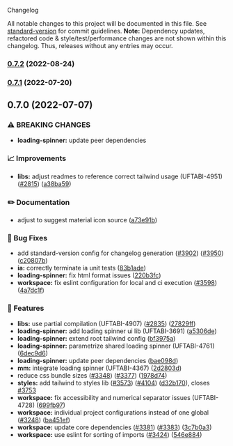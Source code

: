  Changelog

All notable changes to this project will be documented in this file. See [standard-version](https://github.com/conventional-changelog/standard-version) for commit guidelines.
**Note:** Dependency updates, refactored code & style/test/performance changes are not shown within this changelog. Thus, releases without any entries may occur.

### [0.7.2](https://github.com/Schaeffler-Group/frontend-schaeffler/compare/loading-spinner-v0.7.1...loading-spinner-v0.7.2) (2022-08-24)

### [0.7.1](https://github.com/Schaeffler-Group/frontend-schaeffler/compare/loading-spinner-v0.7.0...loading-spinner-v0.7.1) (2022-07-20)

## 0.7.0 (2022-07-07)


### ⚠ BREAKING CHANGES

* **loading-spinner:** update peer dependencies

### 📈 Improvements

* **libs:** adjust readmes to reference correct tailwind usage (UFTABI-4951) ([#2815](https://github.com/Schaeffler-Group/frontend-schaeffler/issues/2815)) ([a38ba59](https://github.com/Schaeffler-Group/frontend-schaeffler/commit/a38ba598e284863613dfb5e1114a4da6ec19199c))


### ✏️ Documentation

* adjust to suggest material icon source ([a73e91b](https://github.com/Schaeffler-Group/frontend-schaeffler/commit/a73e91b89002ba7f7768461b1fae6713cc88a30a))


### 🐛 Bug Fixes

* add standard-version config for changelog generation ([#3902](https://github.com/Schaeffler-Group/frontend-schaeffler/issues/3902)) ([#3950](https://github.com/Schaeffler-Group/frontend-schaeffler/issues/3950)) ([c20807b](https://github.com/Schaeffler-Group/frontend-schaeffler/commit/c20807bfbdace3a554876ba7f5b9f1be10453c72))
* **ia:** correctly terminate ia unit tests ([83b1ade](https://github.com/Schaeffler-Group/frontend-schaeffler/commit/83b1adefcde0f2958b0c4907521c1dd3f8b4d096))
* **loading-spinner:** fix html format issues ([220b3fc](https://github.com/Schaeffler-Group/frontend-schaeffler/commit/220b3fc4d17aebd8864be01dbdd324f3efce64ee))
* **workspace:** fix eslint configuration for local and ci execution ([#3598](https://github.com/Schaeffler-Group/frontend-schaeffler/issues/3598)) ([4a7dc1f](https://github.com/Schaeffler-Group/frontend-schaeffler/commit/4a7dc1fe79d94b6d8ddfa7cf2644e3bbc11a3e80))


### 🎸 Features

* **libs:** use partial compilation (UFTABI-4907) ([#2835](https://github.com/Schaeffler-Group/frontend-schaeffler/issues/2835)) ([27829ff](https://github.com/Schaeffler-Group/frontend-schaeffler/commit/27829ff96da6ccc3a4ee0b98bc6f766a8c4a5057))
* **loading-spinner:** add loading spinner ui lib (UFTABI-3691) ([a5306de](https://github.com/Schaeffler-Group/frontend-schaeffler/commit/a5306ded9570347792480d2aa26223b6111c46eb))
* **loading-spinner:** extend root tailwind config ([bf3975a](https://github.com/Schaeffler-Group/frontend-schaeffler/commit/bf3975ad747090b44f8079dcb8f5b5bce8c2ce16))
* **loading-spinner:** parametrize shared loading spinner (UFTABI-4761) ([6dec9d6](https://github.com/Schaeffler-Group/frontend-schaeffler/commit/6dec9d6cfda7396d1b606c0a67b3db11c6895fe3))
* **loading-spinner:** update peer dependencies ([bae098d](https://github.com/Schaeffler-Group/frontend-schaeffler/commit/bae098d7be541a9cc0bdccc44d0a4eaf989fb3a4))
* **mm:** integrate loading spinner (UFTABI-4367) ([2d2803d](https://github.com/Schaeffler-Group/frontend-schaeffler/commit/2d2803de1873e809a62c5d14987cf5c23a418b6a))
* reduce css bundle sizes ([#3348](https://github.com/Schaeffler-Group/frontend-schaeffler/issues/3348)) ([#3377](https://github.com/Schaeffler-Group/frontend-schaeffler/issues/3377)) ([1978d74](https://github.com/Schaeffler-Group/frontend-schaeffler/commit/1978d745d959d521f060f51e98ab85a2390612bf))
* **styles:** add tailwind to styles lib ([#3573](https://github.com/Schaeffler-Group/frontend-schaeffler/issues/3573)) ([#4104](https://github.com/Schaeffler-Group/frontend-schaeffler/issues/4104)) ([d32b170](https://github.com/Schaeffler-Group/frontend-schaeffler/commit/d32b170c13de73f90b3a792d9f50f29cede37898)), closes [#3753](https://github.com/Schaeffler-Group/frontend-schaeffler/issues/3753)
* **workspace:** fix accessibility and numerical separator issues (UFTABI-4728) ([699fb97](https://github.com/Schaeffler-Group/frontend-schaeffler/commit/699fb97a63a9069d847dfa489386da561028e5ea))
* **workspace:** individual project configurations instead of one global ([#3248](https://github.com/Schaeffler-Group/frontend-schaeffler/issues/3248)) ([ba451ef](https://github.com/Schaeffler-Group/frontend-schaeffler/commit/ba451ef87c9c9cff99440b9739c9ebf4069a16dc))
* **workspace:** update core dependencies ([#3381](https://github.com/Schaeffler-Group/frontend-schaeffler/issues/3381)) ([#3383](https://github.com/Schaeffler-Group/frontend-schaeffler/issues/3383)) ([3c7b0a3](https://github.com/Schaeffler-Group/frontend-schaeffler/commit/3c7b0a37be3104fc216c3ee6506d5f8ce2cadb21))
* **workspace:** use eslint for sorting of imports ([#3424](https://github.com/Schaeffler-Group/frontend-schaeffler/issues/3424)) ([546e884](https://github.com/Schaeffler-Group/frontend-schaeffler/commit/546e8845a9250580ccdc982e3f5c1d818f8678bd))
